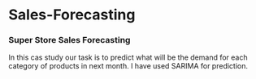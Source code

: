 # Sales-Forecasting
### Super Store Sales Forecasting
 In this cas study our task is to predict what will be the demand for each category of products in next month. I have used SARIMA for prediction.
